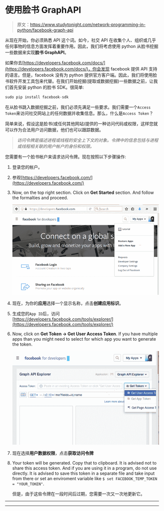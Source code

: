# 使用脸书 GraphAPI

> 原文：<https://www.studytonight.com/network-programming-in-python/facebook-graph-api>

从现在开始，你必须熟悉 API 这个词。如今，社交 API 在收集个人、组织或几乎任何事物的信息方面发挥着重要作用。因此，我们将考虑使用 python 从脸书挖掘一些数据来实现**脸书 GraphAPI**。

如果你去[https://developers.facebook.com/docs/](https://developers.facebook.com/docs/)，你会发现 facebook 提供 API 支持的语言。但是，facebook 没有为 python 提供官方客户端。因此，我们将使用脸书软件开发工具包来代替。在我们开始挖掘(提取或数据挖掘)一些数据之前，让我们首先安装 python 的脸书 SDK。很简单:

```py
sudo pip install facebook-sdk
```

在从脸书跳入数据挖掘之前，我们必须先满足一些要求。我们需要一个`Access Token`来访问社交网站上的任何数据并收集信息。那么，什么是`Access Token`？

简单来说，假设这是脸书(或任何其他网站)提供的一种访问代码或权限，这样您就可以作为合法用户访问数据，他们也可以跟踪数据。

> *访问令牌是描述进程或线程的安全上下文的对象。令牌中的信息包括与进程或线程相关联的用户帐户的身份和权限。*

您需要有一个脸书帐户来请求访问令牌。现在按照以下步骤操作:

1.  登录您的帐户。
2.  参观[https://developers.facebook.com/](https://developers.facebook.com/)
3.  Now, on the top right section. Click on **Get Started** section. And follow the formalties and proceed.

    ![using Facebook Graph API](img/eca33a05e90393c974759db4fc5be8a9.png)

4.  现在，为你的**应用**选择一个显示名称，点击**创建应用标识**。
5.  生成您的`App ID`后，访问[https://developers.facebook.com/tools/explorer/](https://developers.facebook.com/tools/explorer/)
6.  Now, click on **Get Token → Get User Access Token**. If you have multiple apps than you might need to select for which app you want to generate the token.

    ![using Facebook Graph API](img/fec3c9a5d2a4576828f1ed8c19955ba6.png)

7.  现在选择**用户数据权限**，点击**获取访问令牌**
8.  Your token will be generated. Copy that to clipboard. It is advised not to share this access token. And if you are using it in a program, do not use directly. It is advised to save this token in a separate file and take input from there or set an enviroment variable like `$ set FACEBOOK_TEMP_TOKEN = "YOUR_TOKEN"`.

    但是，由于这些令牌在一段时间后过期，您需要一次又一次地更新它。

* * *

* * *